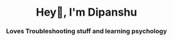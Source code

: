 <h1 align="center">Hey👋,  I'm Dipanshu</h1>
<h3 align="center">Loves Troubleshooting stuff and learning psychology</h3>

